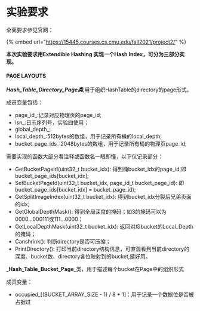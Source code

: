 # 实验要求

全面要求参见官网：

{% embed url="https://15445.courses.cs.cmu.edu/fall2021/project2/" %}

**本次实验要求用Extendible Hashing 实现一个Hash Index，可分为三部分实现。**

#### PAGE LAYOUTS

_**Hash\_Table\_Directory\_Page类**_,用于组织HashTable的directory的page形式。

成员变量包括：

* page\_id\_:记录对应物理页的page\_id;
* lsn\_:日志序列号，实验四使用；
* global\_depth\_;
* local\_depth\_:512bytes的数组，用于记录所有桶的local\_depth;
* bucket\_page\_ids\_:2048bytes的数组，用于记录所有桶的物理页page\_id;

需要实现的函数大部分看注释或函数名一眼即懂，以下仅记录部分：

* GetBucketPageId(uint32\_t bucket\_idx):  得到桶bucket\_idx的page\_id,即bucket\_page\_ids\[bucket\_idx];
* SetBucketPageId(uint32\_t bucket\_idx, page\_id\_t bucket\_page\_id):  即bucket\_page\_ids\[bucket\_idx] = bucket\_page\_id);
* GetSplitImageIndex(uint32\_t bucket\_idx):  得到bucket\_idx分裂后兄弟页面的idx;
* GetGlobalDepthMask():  得到全局深度的掩码；如3的掩码可以为0000...000111或111...0000；
* GetLocalDepthMask(uint32\_t bucket\_idx):  返回对应bucket的Local\_Depth的掩码；
* Canshrink():  判断directory是否可压缩；
* PrintDirectory():  打印当前directory结构信息，可直观看到当前directory的深度、bucket数、directory各位映射到的bucket,挺好用。



_**Hash\_Table\_Bucket\_Page**_类，用于描述每个bucket在Page中的组织形式

成员变量：

* occupied\_\[(BUCKET\_ARRAY\_SIZE - 1) / 8 + 1]：用于记录一个数据位是否被占据过
